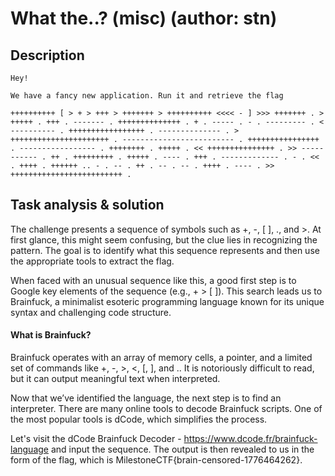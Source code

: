 # What the..? (misc) (author: stn)

## Description

```shell
Hey!

We have a fancy new application. Run it and retrieve the flag

++++++++++ [ > + > +++ > +++++++ > ++++++++++ <<<< - ] >>> +++++++ . > +++++ . +++ . ------- . ++++++++++++++ . + . ----- . - . --------- . < ---------- . +++++++++++++++++ . -------------- . > ++++++++++++++++++++++ . ------------------------- . ++++++++++++++++ . ----------------- . ++++++++ . +++++ . << +++++++++++++++ . >> ----------- . ++ . +++++++++ . +++++ . ---- . +++ . ------------- . - . << . ++++ . ++++++ .. - . -- . ++ . -- . -- . ++++ . ---- . >> +++++++++++++++++++++++++ .
```

## Task analysis & solution

The challenge presents a sequence of symbols such as +, -, [ ], ., and >. At first glance, this might seem confusing, but the clue lies in recognizing the pattern. The goal is to identify what this sequence represents and then use the appropriate tools to extract the flag.

When faced with an unusual sequence like this, a good first step is to Google key elements of the sequence (e.g., + > [ ]). This search leads us to Brainfuck, a minimalist esoteric programming language known for its unique syntax and challenging code structure.

#### What is Brainfuck?
Brainfuck operates with an array of memory cells, a pointer, and a limited set of commands like +, -, >, <, [, ], and .. It is notoriously difficult to read, but it can output meaningful text when interpreted.

Now that we’ve identified the language, the next step is to find an interpreter. There are many online tools to decode Brainfuck scripts. One of the most popular tools is dCode, which simplifies the process.

Let's visit the dCode Brainfuck Decoder - https://www.dcode.fr/brainfuck-language and input the sequence. The output is then revealed to us in the form of the flag, which is MilestoneCTF{brain-censored-1776464262}.